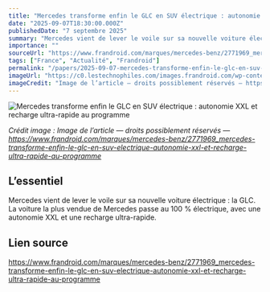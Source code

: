 ```yaml
---
title: "Mercedes transforme enfin le GLC en SUV électrique : autonomie XXL et recharge ultra-rapide au programme"
date: "2025-09-07T18:30:00.000Z"
publishedDate: "7 septembre 2025"
summary: "Mercedes vient de lever le voile sur sa nouvelle voiture électrique : la GLC. La voiture la plus vendue de Mercedes passe au 100 % électrique, avec une autonomie XXL et une recharge ultra-rapide."
importance: ""
sourceUrl: "https://www.frandroid.com/marques/mercedes-benz/2771969_mercedes-transforme-enfin-le-glc-en-suv-electrique-autonomie-xxl-et-recharge-ultra-rapide-au-programme"
tags: ["France", "Actualité", "Frandroid"]
permalink: "/papers/2025-09-07-mercedes-transforme-enfin-le-glc-en-suv-electrique-autonomie-xxl-et-recharge-ultra-rapide-au-programme"
imageUrl: "https://c0.lestechnophiles.com/images.frandroid.com/wp-content/uploads/2025/08/mercedes-glc-electrique-eq-technology-00027.jpg?resize=1600,900&key=94064973&watermark"
imageCredit: "Image de l’article — droits possiblement réservés — https://www.frandroid.com/marques/mercedes-benz/2771969_mercedes-transforme-enfin-le-glc-en-suv-electrique-autonomie-xxl-et-recharge-ultra-rapide-au-programme"
---
```


![Mercedes transforme enfin le GLC en SUV électrique : autonomie XXL et recharge ultra-rapide au programme](https://c0.lestechnophiles.com/images.frandroid.com/wp-content/uploads/2025/08/mercedes-glc-electrique-eq-technology-00027.jpg?resize=1600,900&key=94064973&watermark)

*Crédit image : Image de l’article — droits possiblement réservés — https://www.frandroid.com/marques/mercedes-benz/2771969_mercedes-transforme-enfin-le-glc-en-suv-electrique-autonomie-xxl-et-recharge-ultra-rapide-au-programme*

## L’essentiel

Mercedes vient de lever le voile sur sa nouvelle voiture électrique : la GLC. La voiture la plus vendue de Mercedes passe au 100 % électrique, avec une autonomie XXL et une recharge ultra-rapide.

## Lien source

https://www.frandroid.com/marques/mercedes-benz/2771969_mercedes-transforme-enfin-le-glc-en-suv-electrique-autonomie-xxl-et-recharge-ultra-rapide-au-programme
